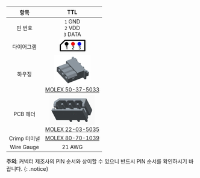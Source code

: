 
|항목|TTL|
|:---:|:---:|
|핀 번호|`1` GND<br>`2` VDD<br>`3` DATA|
|다이어그램|![](/assets/images/dxl/molex_22035035_diagram.png)|
|하우징|![](/assets/images/dxl/molex_50375033.png)<br />[MOLEX 50-37-5033]|
|PCB 헤더|![](/assets/images/dxl/molex_22035035.png)<br />[MOLEX 22-03-5035]|
|Crimp 터미널|[MOLEX 80-70-1039]|
|Wire Gauge|21 AWG|

**주의**: 커넥터 제조사의 PIN 순서와 상이할 수 있으니 반드시 PIN 순서를 확인하시기 바랍니다.
{: .notice}

[MOLEX 50-37-5033]: http://www.molex.com/molex/products/datasheet.jsp?part=active/0050375033_CRIMP_HOUSINGS.xml
[MOLEX 22-03-5035]: http://www.molex.com/molex/products/datasheet.jsp?part=active/0022035035_PCB_HEADERS.xml
[MOLEX 80-70-1039]: http://www.molex.com/molex/products/datasheet.jsp?part=active/0008701039_CRIMP_TERMINALS.xml
